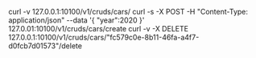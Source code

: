 curl -v 127.0.0.1:10100/v1/cruds/cars/
curl -s -X POST -H "Content-Type: application/json" --data '{ "year":2020 }' 127.0.01:10100/v1/cruds/cars/create
curl -v -X DELETE 127.0.0.1:10100/v1/cruds/cars/"fc579c0e-8b11-46fa-a4f7-d0fcb7d01573"/delete

